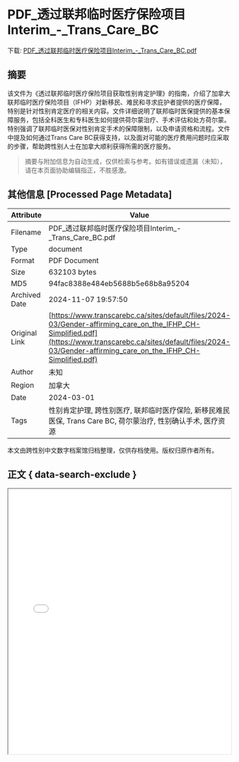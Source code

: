 # PDF_透过联邦临时医疗保险项目Interim_-_Trans_Care_BC

<!-- tcd_download_link -->
下载: <a href="../PDF_透过联邦临时医疗保险项目Interim_-_Trans_Care_BC.pdf" download>PDF_透过联邦临时医疗保险项目Interim_-_Trans_Care_BC.pdf</a>
<!-- tcd_download_link_end -->

## 摘要

<!-- tcd_abstract -->
该文件为《透过联邦临时医疗保险项目获取性别肯定护理》的指南，介绍了加拿大联邦临时医疗保险项目（IFHP）对新移民、难民和寻求庇护者提供的医疗保障，特别是针对性别肯定医疗的相关内容。文件详细说明了联邦临时医保提供的基本保障服务，包括全科医生和专科医生如何提供荷尔蒙治疗、手术评估和处方荷尔蒙。特别强调了联邦临时医保对性别肯定手术的保障限制，以及申请资格和流程。文件中提及如何通过Trans Care BC获得支持，以及面对可能的医疗费用问题时应采取的步骤，帮助跨性别人士在加拿大顺利获得所需的医疗服务。

<!-- tcd_abstract_end -->

> 摘要与附加信息为自动生成，仅供检索与参考。如有错误或遗漏（未知），请在本页面协助编辑指正，不胜感激。

## 其他信息 [Processed Page Metadata]

| Attribute       | Value                                  |
|-----------------|----------------------------------------|
| Filename        | PDF_透过联邦临时医疗保险项目Interim_-_Trans_Care_BC.pdf                             |
| Type            | document                                 |
| Format          | PDF Document                               |
| Size            | 632103 bytes                           |
| MD5             | 94fac8388e484eb5688b5e68b8a95204                                  |
| Archived Date   | 2024-11-07 19:57:50                             |
| Original Link   | [https://www.transcarebc.ca/sites/default/files/2024-03/Gender-affirming_care_on_the_IFHP_CH-Simplified.pdf](https://www.transcarebc.ca/sites/default/files/2024-03/Gender-affirming_care_on_the_IFHP_CH-Simplified.pdf)                         |
| Author          | 未知                               |
| Region          | 加拿大                               |
| Date            | 2024-03-01                                 |
| Tags            | 性别肯定护理, 跨性别医疗, 联邦临时医疗保险, 新移民难民医保, Trans Care BC, 荷尔蒙治疗, 性别确认手术, 医疗资源                                 |

本文由跨性别中文数字档案馆归档整理，仅供存档使用。版权归原作者所有。


## 正文 { data-search-exclude }

<!-- tcd_main_text -->
<iframe src="../PDF_透过联邦临时医疗保险项目Interim_-_Trans_Care_BC.pdf" width="100%" height="600px">
    <p>无法显示PDF，请下载查看。</p>
</iframe>
<!-- tcd_main_text_end -->

